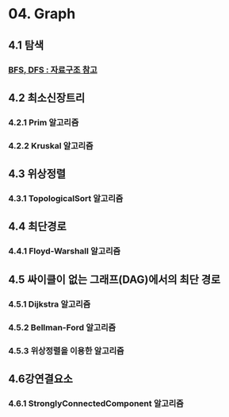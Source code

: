 # 04. Graph

## 4.1 탐색

### [BFS, DFS : 자료구조 참고](https://github.com/DOforTU/note-cs/blob/main/data%20structure/07.%20Graph%20BFS-DFS.md)

## 4.2 최소신장트리

### 4.2.1 Prim 알고리즘

### 4.2.2 Kruskal 알고리즘

## 4.3 위상정렬

### 4.3.1 TopologicalSort 알고리즘


## 4.4 최단경로

### 4.4.1 Floyd-Warshall 알고리즘

## 4.5 싸이클이 없는 그래프(DAG)에서의 최단 경로

### 4.5.1 Dijkstra 알고리즘

### 4.5.2 Bellman-Ford 알고리즘

### 4.5.3 위상정렬을 이용한 알고리즘

## 4.6강연결요소

### 4.6.1 StronglyConnectedComponent 알고리즘